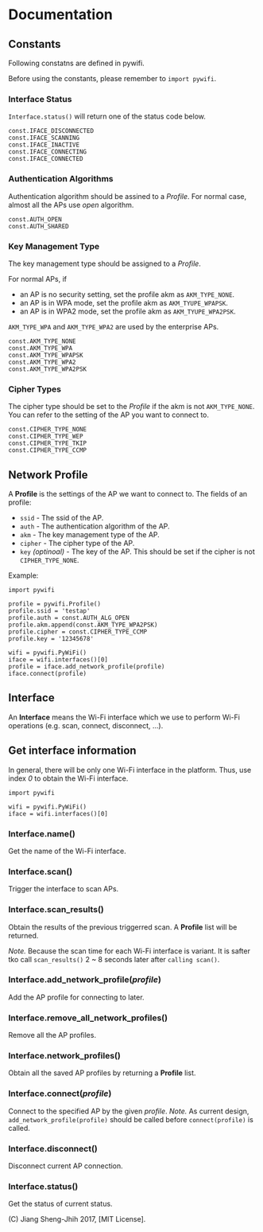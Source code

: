 
# Documentation

## Constants

Following constatns are defined in pywifi.

Before using the constants, please remember to ```import pywifi```.

### Interface Status

```Interface.status()``` will return one of the status code below.

```
const.IFACE_DISCONNECTED
const.IFACE_SCANNING
const.IFACE_INACTIVE
const.IFACE_CONNECTING
const.IFACE_CONNECTED
```

### Authentication Algorithms

Authentication algorithm should be assined to a *Profile*.
For normal case, almost all the APs use *open* algorithm.

```
const.AUTH_OPEN
const.AUTH_SHARED
```

### Key Management Type

The key management type should be assigned to a *Profile*.

For normal APs, if
- an AP is no security setting, set the profile akm as ```AKM_TYPE_NONE```.
- an AP is in WPA mode, set the profile akm as ```AKM_TYUPE_WPAPSK```.
- an AP is in WPA2 mode, set the profile akm as ```AKM_TYUPE_WPA2PSK```.

```AKM_TYPE_WPA``` and ```AKM_TYPE_WPA2``` are used by the enterprise APs.

```
const.AKM_TYPE_NONE
const.AKM_TYPE_WPA
const.AKM_TYPE_WPAPSK
const.AKM_TYPE_WPA2
const.AKM_TYPE_WPA2PSK
```

### Cipher Types

The cipher type should be set to the *Profile* if the akm is not ```AKM_TYPE_NONE```.
You can refer to the setting of the AP you want to connect to.

```
const.CIPHER_TYPE_NONE
const.CIPHER_TYPE_WEP
const.CIPHER_TYPE_TKIP
const.CIPHER_TYPE_CCMP
```

## Network Profile

A **Profile** is the settings of the AP we want to connect to.
The fields of an profile:

- ```ssid``` - The ssid of the AP.
- ```auth``` - The authentication algorithm of the AP.
- ```akm``` - The key management type of the AP.
- ```cipher``` - The cipher type of the AP.
- ```key``` *(optinoal)* - The key of the AP.
This should be set if the cipher is not ```CIPHER_TYPE_NONE```.

Example:

```
import pywifi

profile = pywifi.Profile()
profile.ssid = 'testap'
profile.auth = const.AUTH_ALG_OPEN
profile.akm.append(const.AKM_TYPE_WPA2PSK)
profile.cipher = const.CIPHER_TYPE_CCMP
profile.key = '12345678'

wifi = pywifi.PyWiFi()
iface = wifi.interfaces()[0]
profile = iface.add_network_profile(profile)
iface.connect(profile)
```

## Interface

An **Interface** means the Wi-Fi interface which we use to perform
Wi-Fi operations (e.g. scan, connect, disconnect, ...).

## Get interface information

In general, there will be only one Wi-Fi interface in the platform.
Thus, use index *0* to obtain the Wi-Fi interface.

```
import pywifi

wifi = pywifi.PyWiFi()
iface = wifi.interfaces()[0]
```

### Interface.name()

Get the name of the Wi-Fi interface.

### Interface.scan()

Trigger the interface to scan APs.

### Interface.scan_results()

Obtain the results of the previous triggerred scan.
A **Profile** list will be returned.

*Note.* Because the scan time for each Wi-Fi interface is variant.
It is safter tko call ```scan_results()``` 2 ~ 8 seconds later after
```calling scan()```.

### Interface.add_network_profile(*profile*)

Add the AP profile for connecting to later.

### Interface.remove_all_network_profiles()

Remove all the AP profiles.

### Interface.network_profiles()

Obtain all the saved AP profiles by returning a **Profile** list.

### Interface.connect(*profile*)

Connect to the specified AP by the given *profile*.
*Note.* As current design, ```add_network_profile(profile)``` should be
called before ```connect(profile)``` is called.

### Interface.disconnect()

Disconnect current AP connection.

### Interface.status()

Get the status of current status.

(C) Jiang Sheng-Jhih 2017, [MIT License].
